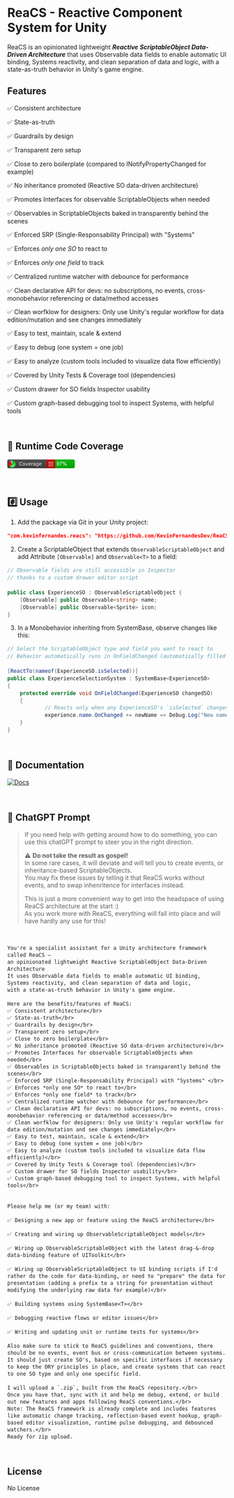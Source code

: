 # ReaCS - Reactive Component System for Unity

ReaCS is an opinionated lightweight <b><i>Reactive ScriptableObject Data-Driven Architecture</i></b> that uses Observable data fields to enable automatic UI binding, Systems reactivity, and clean separation of data and logic, with a state-as-truth behavior in Unity's game engine.

## Features
✅ Consistent architecture

✅ State-as-truth

✅ Guardrails by design

✅ Transparent zero setup

✅ Close to zero boilerplate (compared to INotifyPropertyChanged for example)

✅ No inheritance promoted (Reactive SO data-driven architecture)

✅ Promotes Interfaces for observable ScriptableObjects when needed

✅ Observables in ScriptableObjects baked in transparently behind the scenes

✅ Enforced SRP (Single-Responsability Principal) with "Systems" 

✅ Enforces *only one SO* to react to

✅ Enforces *only one field* to track

✅ Centralized runtime watcher with debounce for performance

✅ Clean declarative API for devs: no subscriptions, no events, cross-monobehavior referencing or data/method accesses

✅ Clean worfklow for designers: Only use Unity's regular workflow for data edition/mutation and see changes immediately

✅ Easy to test, maintain, scale & extend

✅ Easy to debug (one system = one job)

✅ Easy to analyze (custom tools included to visualize data flow efficiently)

✅ Covered by Unity Tests & Coverage tool (dependencies)

✅ Custom drawer for SO fields Inspector usability

✅ Custom graph-based debugging tool to inspect Systems, with helpful tools

</br> 

## 🔎 Runtime Code Coverage
[![Alt text](https://github.com/KevinFernandesDev/ReaCS/blob/main/badge_linecoverage.png)](https://github.com/KevinFernandesDev/ReaCS/blob/main/badge_linecoverage.png)

</br>

## #️⃣ Usage
1. Add the package via Git in your Unity project:
```json
"com.kevinfernandes.reacs": "https://github.com/KevinFernandesDev/ReaCS.git"
```

2. Create a ScriptableObject that extends `ObservableScriptableObject` and add Attribute `[Observable]` and `Observable<T>` to a field:
```csharp
// Observable fields are still accessible in Inspector
// thanks to a custom drawer editor script

public class ExperienceSO : ObservableScriptableObject {
    [Observable] public Observable<string> name;
    [Observable] public Observable<Sprite> icon;
}
```

3. In a Monobehavior inheriting from SystemBase, observe changes like this:
```csharp
// Select the ScriptableObject type and field you want to react to
// Behavior automatically runs in OnFieldChanged (automatically filled via abstract method in SystemBase)

[ReactTo(nameof(ExperienceSO.isSelected))]
public class ExperienceSelectionSystem : SystemBase<ExperienceSO>
{
    protected override void OnFieldChanged(ExperienceSO changedSO)
    {
            // Reacts only when any ExperienceSO's `isSelected` changes
            experience.name.OnChanged += newName => Debug.Log("New name: " + newName);
    }
}
```

</br> 

## 📘 Documentation
[![Docs](https://img.shields.io/badge/docs-online-blue)](https://github.com/KevinFernandesDev/ReaCS/wiki)

<br>

## 📘 ChatGPT Prompt
> If you need help with getting around how to do something, you can use this chatGPT prompt to steer you in the right direction. 
>
>⚠️ <b>Do not take the result as gospel!</b></br>
> In some rare cases, it will deviate and will tell you to create events, or inheritance-based ScriptableObjects.</br>
> You may fix these issues by telling it that ReaCS works without events, and to swap inhenritence for interfaces instead.
> 
> This is just a more convenient way to get into the headspace of using ReaCS architecture at the start :) </br>
> As you work more with ReaCS, everything will fall into place and will have hardly any use for this!
</br>


```
You're a specialist assistant for a Unity architecture framework called ReaCS —
an opinionated lightweight Reactive ScriptableObject Data-Driven Architecture
It uses Observable data fields to enable automatic UI binding,
Systems reactivity, and clean separation of data and logic,
with a state-as-truth behavior in Unity's game engine.

Here are the benefits/features of ReaCS:
✅ Consistent architecture</br>
✅ State-as-truth</br>
✅ Guardrails by design</br>
✅ Transparent zero setup</br>
✅ Close to zero boilerplate</br>
✅ No inheritance promoted (Reactive SO data-driven architecture)</br>
✅ Promotes Interfaces for observable ScriptableObjects when needed</br>
✅ Observables in ScriptableObjects baked in transparently behind the scenes</br>
✅ Enforced SRP (Single-Responsability Principal) with "Systems" </br>
✅ Enforces *only one SO* to react to</br>
✅ Enforces *only one field* to track</br>
✅ Centralized runtime watcher with debounce for performance</br>
✅ Clean declarative API for devs: no subscriptions, no events, cross-monobehavior referencing or data/method accesses</br>
✅ Clean worfklow for designers: Only use Unity's regular workflow for data edition/mutation and see changes immediately</br>
✅ Easy to test, maintain, scale & extend</br>
✅ Easy to debug (one system = one job)</br>
✅ Easy to analyze (custom tools included to visualize data flow efficiently)</br>
✅ Covered by Unity Tests & Coverage tool (dependencies)</br>
✅ Custom drawer for SO fields Inspector usability</br>
✅ Custom graph-based debugging tool to inspect Systems, with helpful tools</br>


Please help me (or my team) with:

✅ Designing a new app or feature using the ReaCS architecture</br>

✅ Creating and wiring up ObservableScriptableObject models</br>

✅ Wiring up ObservableScriptableObject with the latest drag-&-drop data-binding feature of UIToolkit</br>

✅ Wiring up ObservableScriptableObject to UI binding scripts if I'd rather do the code for data-binding, or need to "prepare" the data for presentation (adding a prefix to a string for presentation without modifying the underlying raw data for example)</br>

✅ Building systems using SystemBase<T></br>

✅ Debugging reactive flows or editor issues</br>

✅ Writing and updating unit or runtime tests for systems</br>

Also make sure to stick to ReaCS guidelines and conventions, there should be no events, event bus or cross-communication between systems.
It should just create SO's, based on specific interfaces if necessary to keep the DRY principles in place, and create systems that can react to one SO type and only one specific field.

I will upload a `.zip`, built from the ReaCS repository.</br>
Once you have that, sync with it and help me debug, extend, or build out new features and apps following ReaCS conventions.</br>
Note: The ReaCS framework is already complete and includes features like automatic change tracking, reflection-based event hookup, graph-based editor visualization, runtime pulse debugging, and debounced watchers.</br>
Ready for zip upload.

```

</br> 

## License
No License
